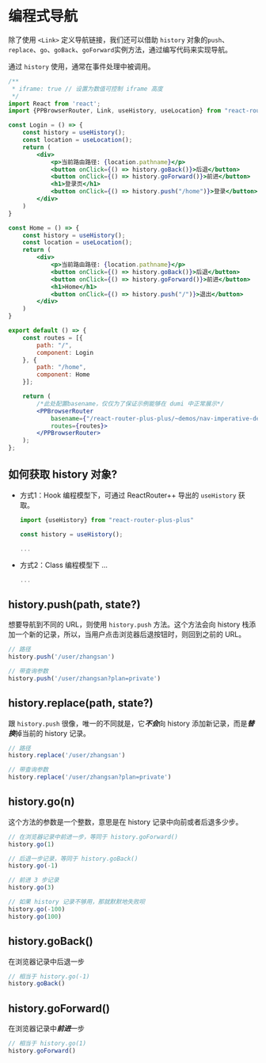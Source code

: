 # 编程式导航

除了使用 `<Link>` 定义导航链接，我们还可以借助 `history` 对象的`push`、`replace`、`go`、`goBack`、`goForward`实例方法，通过编写代码来实现导航。

通过 `history` 使用，通常在事件处理中被调用。

```jsx
/**
 * iframe: true // 设置为数值可控制 iframe 高度
 */
import React from 'react';
import {PPBrowserRouter, Link, useHistory, useLocation} from "react-router-plus-plus"

const Login = () => {
    const history = useHistory();
    const location = useLocation();
    return (
        <div>
            <p>当前路由路径: {location.pathname}</p>
            <button onClick={() => history.goBack()}>后退</button>
            <button onClick={() => history.goForward()}>前进</button>
            <h1>登录页</h1>
            <button onClick={() => history.push("/home")}>登录</button>
        </div>
    )
}

const Home = () => {
    const history = useHistory();
    const location = useLocation();
    return (
        <div>
            <p>当前路由路径: {location.pathname}</p>
            <button onClick={() => history.goBack()}>后退</button>
            <button onClick={() => history.goForward()}>前进</button>
            <h1>Home</h1>
            <button onClick={() => history.push("/")}>退出</button>            
        </div>
    )
}

export default () => {
    const routes = [{
        path: "/",
        component: Login
    }, {
        path: "/home",
        component: Home
    }];

    return (
        /*此处配置basename，仅仅为了保证示例能够在 dumi 中正常展示*/
        <PPBrowserRouter
            basename={"/react-router-plus-plus/~demos/nav-imperative-demo"} 
            routes={routes}>
        </PPBrowserRouter>
    );
};
```

## 如何获取 history 对象?

* 方式1：Hook 编程模型下，可通过 ReactRouter++ 导出的 `useHistory` 获取。

    ~~~js
    import {useHistory} from "react-router-plus-plus"

    const history = useHistory();

    ...
    ~~~

* 方式2：Class 编程模型下 ...

    ~~~js
    ...
    ~~~

## history.push(path, state?)

想要导航到不同的 URL，则使用 `history.push` 方法。这个方法会向 history 栈添加一个新的记录，所以，当用户点击浏览器后退按钮时，则回到之前的 URL。

~~~js
// 路径
history.push('/user/zhangsan')

// 带查询参数
history.push('/user/zhangsan?plan=private')
~~~

## history.replace(path, state?)

跟 `history.push` 很像，唯一的不同就是，它***不会***向 history 添加新记录，而是***替换***掉当前的 history 记录。

~~~js
// 路径
history.replace('/user/zhangsan')

// 带查询参数
history.replace('/user/zhangsan?plan=private')
~~~

## history.go(n)

这个方法的参数是一个整数，意思是在 history 记录中向前或者后退多少步。

~~~js
// 在浏览器记录中前进一步，等同于 history.goForward()
history.go(1)

// 后退一步记录，等同于 history.goBack()
history.go(-1)

// 前进 3 步记录
history.go(3)

// 如果 history 记录不够用，那就默默地失败呗
history.go(-100)
history.go(100)
~~~

## history.goBack()

在浏览器记录中后退一步

~~~js
// 相当于 history.go(-1)
history.goBack()
~~~

## history.goForward()

在浏览器记录中***前进***一步

~~~js
// 相当于 history.go(1)
history.goForward()
~~~

